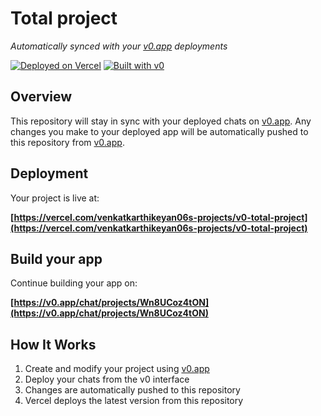 # Total project

*Automatically synced with your [v0.app](https://v0.app) deployments*

[![Deployed on Vercel](https://img.shields.io/badge/Deployed%20on-Vercel-black?style=for-the-badge&logo=vercel)](https://vercel.com/venkatkarthikeyan06s-projects/v0-total-project)
[![Built with v0](https://img.shields.io/badge/Built%20with-v0.app-black?style=for-the-badge)](https://v0.app/chat/projects/Wn8UCoz4tON)

## Overview

This repository will stay in sync with your deployed chats on [v0.app](https://v0.app).
Any changes you make to your deployed app will be automatically pushed to this repository from [v0.app](https://v0.app).

## Deployment

Your project is live at:

**[https://vercel.com/venkatkarthikeyan06s-projects/v0-total-project](https://vercel.com/venkatkarthikeyan06s-projects/v0-total-project)**

## Build your app

Continue building your app on:

**[https://v0.app/chat/projects/Wn8UCoz4tON](https://v0.app/chat/projects/Wn8UCoz4tON)**

## How It Works

1. Create and modify your project using [v0.app](https://v0.app)
2. Deploy your chats from the v0 interface
3. Changes are automatically pushed to this repository
4. Vercel deploys the latest version from this repository
